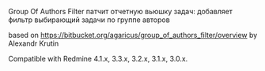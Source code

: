 
Group Of Authors Filter
патчит отчетную вьюшку задач: добавляет фильтр выбирающий задачи по группе авторов

based on 	https://bitbucket.org/agaricus/group_of_authors_filter/overview by Alexandr Krutin

Compatible with Redmine 4.1.x, 3.3.x, 3.2.x, 3.1.x, 3.0.x.
